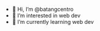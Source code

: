 - 👋 Hi, I’m @batangcentro
- 👀 I’m interested in web dev
- 🌱 I’m currently learning web dev

<!---
batangcentro/batangcentro is a ✨ special ✨ repository because its `README.md` (this file) appears on your GitHub profile.
You can click the Preview link to take a look at your changes.
--->
